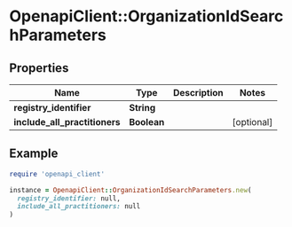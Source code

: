 # OpenapiClient::OrganizationIdSearchParameters

## Properties

| Name | Type | Description | Notes |
| ---- | ---- | ----------- | ----- |
| **registry_identifier** | **String** |  |  |
| **include_all_practitioners** | **Boolean** |  | [optional] |

## Example

```ruby
require 'openapi_client'

instance = OpenapiClient::OrganizationIdSearchParameters.new(
  registry_identifier: null,
  include_all_practitioners: null
)
```

